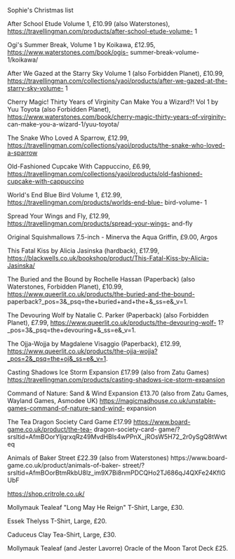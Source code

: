 Sophie's Christmas list

After School Etude Volume 1, £10.99 (also Waterstones),
https://travellingman.com/products/after-school-etude-volume- 1

Ogi's Summer Break, Volume 1 by Koikawa, £12.95, https://www.waterstones.com/book/ogis-
summer-break-volume-1/koikawa/

After We Gazed at the Starry Sky Volume 1 (also Forbidden Planet), £10.99,
https://travellingman.com/collections/yaoi/products/after-we-gazed-at-the-starry-sky-volume-
1

Cherry Magic! Thirty Years of Virginity Can Make You a Wizard?! Vol 1 by Yuu Toyota (also
Forbidden Planet), https://www.waterstones.com/book/cherry-magic-thirty-years-of-virginity-
can-make-you-a-wizard-1/yuu-toyota/

The Snake Who Loved A Sparrow, £12.99,
https://travellingman.com/collections/yaoi/products/the-snake-who-loved-a-sparrow

Old-Fashioned Cupcake With Cappuccino, £6.99,
https://travellingman.com/collections/yaoi/products/old-fashioned-cupcake-with-cappuccino

World's End Blue Bird Volume 1, £12.99, https://travellingman.com/products/worlds-end-blue-
bird-volume- 1

Spread Your Wings and Fly, £12.99, https://travellingman.com/products/spread-your-wings-
and-fly

Original Squishmallows 7.5-inch - Minerva the Aqua Griffin, £9.00, Argos

This Fatal Kiss by Alicia Jasinska (hardback), £17.99,
https://blackwells.co.uk/bookshop/product/This-Fatal-Kiss-by-Alicia-Jasinska/

The Buried and the Bound by Rochelle Hassan (Paperback) (also Waterstones, Forbidden
Planet), £10.99, https://www.queerlit.co.uk/products/the-buried-and-the-bound-
paperback?\_pos=3&\_psq=the+buried+and+the+&\_ss=e&\_v=1.

The Devouring Wolf by Natalie C. Parker (Paperback) (also Forbidden Planet), £7.99,
https://www.queerlit.co.uk/products/the-devouring-wolf-
1?\_pos=3&\_psq=the+devouring+&\_ss=e&\_v=1.

The Ojja-Wojja by Magdalene Visaggio (Paperback), £12.99,
https://www.queerlit.co.uk/products/the-ojja-wojja?_pos=2&_psq=the+oj&_ss=e&_v=1.

Casting Shadows Ice Storm Expansion £17.99 (also from Zatu Games)
https://travellingman.com/products/casting-shadows-ice-storm-expansion

Command of Nature: Sand & Wind Expansion £13.70 (also from Zatu Games, Wayland Games,
Asmodee UK) https://magicmadhouse.co.uk/unstable-games-command-of-nature-sand-wind-
expansion

The Tea Dragon Society Card Game £17.99 https://www.board-game.co.uk/product/the-tea-
dragon-society-card-
game/?srsltid=AfmBOorYIjqrxqRz49MvdHBls4wPPnX_jROsW5H72_2r0ySgQ8tWwteq

Animals of Baker Street £22.39 (also from Waterstones) https://www.board-
game.co.uk/product/animals-of-baker-
street/?srsltid=AfmBOorBtmRkbU8lz_im9X7Bi8nmPDCQHo2TJ686qJ4QXFe24KfIGUbF

https://shop.critrole.co.uk/

Mollymauk Tealeaf "Long May He Reign" T-Shirt, Large, £30.

Essek Thelyss T-Shirt, Large, £20.

Caduceus Clay Tea-Shirt, Large, £30.

Mollymauk Tealeaf (and Jester Lavorre) Oracle of the Moon Tarot Deck £25.
